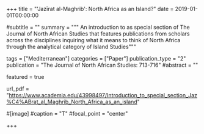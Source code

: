 +++
title = "'Jazīrat al-Maghrib': North Africa as an Island?"
date = 2019-01-01T00:00:00

#subtitle = ""
summary = """
An introduction to as special section of The Journal of North African Studies that features publications from scholars across the disciplines inquiring what it means to think of North Africa through the analytical category of Island Studies"""

tags = ["Mediterranean"]
categories = ["Paper"]
publication_type = "2"
publication = "The Journal of North African Studies: 713-716"
#abstract = ""

featured = true

url_pdf = "https://www.academia.edu/43998497/Introduction_to_special_section_Jaz%C4%ABrat_al_Maghrib_North_Africa_as_an_island"

#[image]
#caption = "T"
#focal_point = "center"

+++


